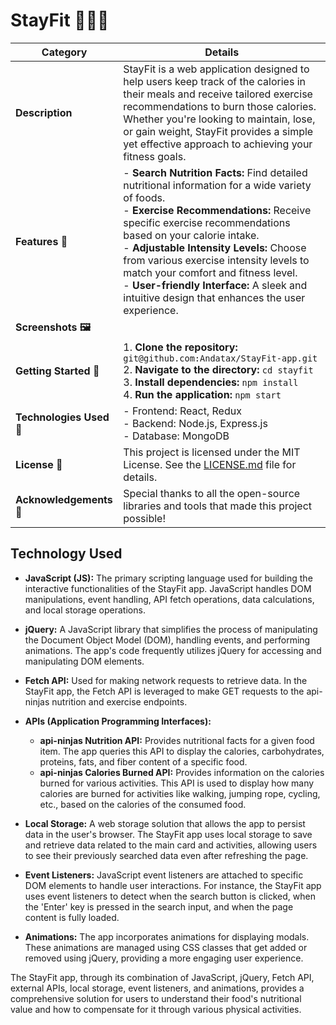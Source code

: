 # StayFit 🏋️‍♂️🍏

| **Category**           | **Details**                                              |
|-----------------------|----------------------------------------------------------|
| **Description**       | StayFit is a web application designed to help users keep track of the calories in their meals and receive tailored exercise recommendations to burn those calories. Whether you're looking to maintain, lose, or gain weight, StayFit provides a simple yet effective approach to achieving your fitness goals. |
| **Features 🌟**       | - **Search Nutrition Facts:** Find detailed nutritional information for a wide variety of foods. <br> - **Exercise Recommendations:** Receive specific exercise recommendations based on your calorie intake. <br> - **Adjustable Intensity Levels:** Choose from various exercise intensity levels to match your comfort and fitness level. <br> - **User-friendly Interface:** A sleek and intuitive design that enhances the user experience. |
| **Screenshots 🖼️**   |                                                          |
| **Getting Started 🚀**| 1. **Clone the repository:** `git@github.com:Andatax/StayFit-app.git` <br> 2. **Navigate to the directory:** `cd stayfit` <br> 3. **Install dependencies:** `npm install` <br> 4. **Run the application:** `npm start` |
| **Technologies Used 💼** | - Frontend: React, Redux <br> - Backend: Node.js, Express.js <br> - Database: MongoDB |
| **License 📜**       | This project is licensed under the MIT License. See the [LICENSE.md](./LICENSE.md) file for details. |
| **Acknowledgements 👏** | Special thanks to all the open-source libraries and tools that made this project possible! |

## Technology Used

- **JavaScript (JS):** The primary scripting language used for building the interactive functionalities of the StayFit app. JavaScript handles DOM manipulations, event handling, API fetch operations, data calculations, and local storage operations.

- **jQuery:** A JavaScript library that simplifies the process of manipulating the Document Object Model (DOM), handling events, and performing animations. The app's code frequently utilizes jQuery for accessing and manipulating DOM elements.

- **Fetch API:** Used for making network requests to retrieve data. In the StayFit app, the Fetch API is leveraged to make GET requests to the api-ninjas nutrition and exercise endpoints.

- **APIs (Application Programming Interfaces):**
  - **api-ninjas Nutrition API:** Provides nutritional facts for a given food item. The app queries this API to display the calories, carbohydrates, proteins, fats, and fiber content of a specific food.
  - **api-ninjas Calories Burned API:** Provides information on the calories burned for various activities. This API is used to display how many calories are burned for activities like walking, jumping rope, cycling, etc., based on the calories of the consumed food.

- **Local Storage:** A web storage solution that allows the app to persist data in the user's browser. The StayFit app uses local storage to save and retrieve data related to the main card and activities, allowing users to see their previously searched data even after refreshing the page.

- **Event Listeners:** JavaScript event listeners are attached to specific DOM elements to handle user interactions. For instance, the StayFit app uses event listeners to detect when the search button is clicked, when the 'Enter' key is pressed in the search input, and when the page content is fully loaded.

- **Animations:** The app incorporates animations for displaying modals. These animations are managed using CSS classes that get added or removed using jQuery, providing a more engaging user experience.

The StayFit app, through its combination of JavaScript, jQuery, Fetch API, external APIs, local storage, event listeners, and animations, provides a comprehensive solution for users to understand their food's nutritional value and how to compensate for it through various physical activities.
